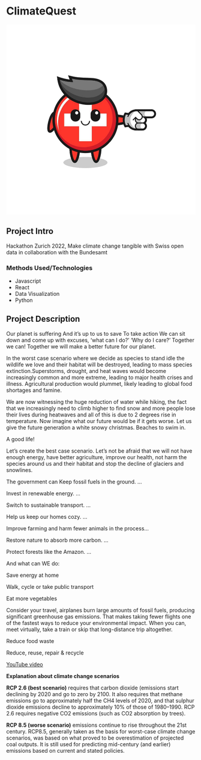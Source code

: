 # ClimateQuest

![](/Analysis/plots_png/switzerland-mascot-with-pointing-right-gesture-vector.png)

## Project Intro
Hackathon Zurich 2022, Make climate change tangible with Swiss open data in collaboration with the Bundesamt

### Methods Used/Technologies
* Javascript
* React
* Data Visualization
* Python

## Project Description

Our planet is suffering
And it’s up to us to save
To take action
We can sit down and come up with excuses, ‘what can I do?’ ‘Why do I care?’
Together we can! 
Together we will make a better future for our planet.

In the worst case scenario where we decide as species to stand idle the wildlife we love and their habitat will be destroyed, leading to mass species extinction.Superstorms, drought, and heat waves would become increasingly common and more extreme, leading to major health crises and illness. Agricultural production would plummet, likely leading to global food shortages and famine. 

We are now witnessing the huge reduction of water while hiking, the fact that we increasingly need to climb higher to find snow and more people lose their lives during heatwaves and all of this is due to 2 degrees rise in temperature.
Now imagine what our future would be if it gets worse.
Let us give the future generation a white snowy christmas.
Beaches to swim in.

A good life! 

Let’s create the best case scenario.
Let’s not be afraid that we will not have enough energy, have better agriculture, improve our health, not harm the species around us and their habitat and stop the decline of glaciers and snowlines.

The government can Keep fossil fuels in the ground. ...

Invest in renewable energy. ...

Switch to sustainable transport. ...

Help us keep our homes cozy. ...

Improve farming and harm fewer animals in the process...

Restore nature to absorb more carbon. ...

Protect forests like the Amazon. …


And what can WE do:

Save energy at home

Walk, cycle or take public transport

Eat more vegetables

Consider your travel, airplanes burn large amounts of fossil fuels, producing significant greenhouse gas emissions. That makes taking fewer flights one of the fastest ways to reduce your environmental impact. When you can, meet virtually, take a train or skip that long-distance trip altogether.

Reduce food waste

Reduce, reuse, repair & recycle

[YouTube video](https://youtu.be/YRXUeZEcWoA)


**Explanation about climate change scenarios**

**RCP 2.6 (best scenario)** requires that carbon dioxide (emissions start declining by 2020 and go to zero by 2100. It also requires that methane emissions go to approximately half the CH4 levels of 2020, and that sulphur dioxide emissions decline to approximately 10% of those of 1980–1990. RCP 2.6 requires negative CO2 emissions (such as CO2 absorption by trees).

**RCP 8.5 (worse scenario)** emissions continue to rise throughout the 21st century. RCP8.5, generally taken as the basis for worst-case climate change scenarios, was based on what proved to be overestimation of projected coal outputs. It is still used for predicting mid-century (and earlier) emissions based on current and stated policies.
